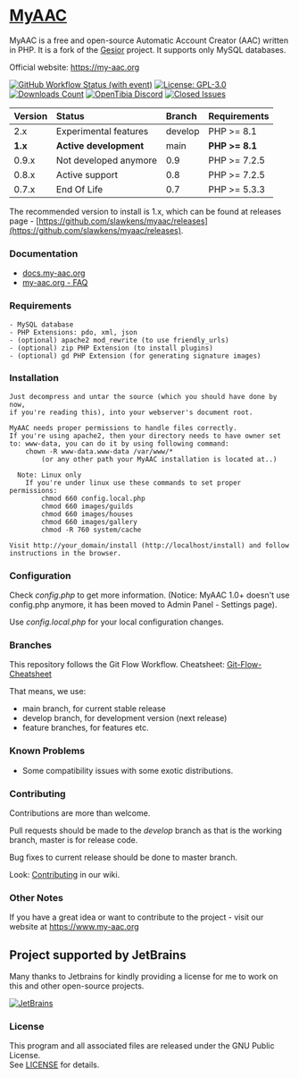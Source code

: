 # [MyAAC](https://my-aac.org)

MyAAC is a free and open-source Automatic Account Creator (AAC) written in PHP. It is a fork of the [Gesior](https://github.com/gesior/Gesior2012) project. It supports only MySQL databases.

Official website: https://my-aac.org

[![GitHub Workflow Status (with event)](https://img.shields.io/github/actions/workflow/status/slawkens/myaac/cypress.yml)](https://github.com/slawkens/myaac/actions)
[![License: GPL-3.0](https://img.shields.io/github/license/slawkens/myaac)](https://opensource.org/licenses/gpl-license)
[![Downloads Count](https://img.shields.io/github/downloads/slawkens/myaac/total)](https://github.com/slawkens/myaac/releases)
[![OpenTibia Discord](https://img.shields.io/discord/288399552581468162)](https://discord.gg/2J39Wus)
[![Closed Issues](https://img.shields.io/github/issues-closed-raw/slawkens/myaac)](https://github.com/slawkens/myaac/issues?q=is%3Aissue+is%3Aclosed)

| Version | Status                 | Branch  | Requirements   |
|:--------|:-----------------------|:--------|:---------------|
| 2.x     | Experimental features  | develop | PHP >= 8.1     |
| **1.x** | **Active development** | main    | **PHP >= 8.1** |
| 0.9.x   | Not developed anymore  | 0.9     | PHP >= 7.2.5   |
| 0.8.x   | Active support         | 0.8     | PHP >= 7.2.5   |
| 0.7.x   | End Of Life            | 0.7     | PHP >= 5.3.3   |

The recommended version to install is 1.x, which can be found at releases page - [https://github.com/slawkens/myaac/releases](https://github.com/slawkens/myaac/releases).

### Documentation
* [docs.my-aac.org](https://docs.my-aac.org)
* [my-aac.org - FAQ](https://my-aac.org/faqs/)

### Requirements

	- MySQL database
	- PHP Extensions: pdo, xml, json
	- (optional) apache2 mod_rewrite (to use friendly_urls)
	- (optional) zip PHP Extension (to install plugins)
	- (optional) gd PHP Extension (for generating signature images)

### Installation

	Just decompress and untar the source (which you should have done by now,
	if you're reading this), into your webserver's document root.

	MyAAC needs proper permissions to handle files correctly.
	If you're using apache2, then your directory needs to have owner set to: www-data, you can do it by using following command:
		chown -R www-data.www-data /var/www/*
			(or any other path your MyAAC installation is located at..)

	  Note: Linux only
		If you're under linux use these commands to set proper permissions:
			chmod 660 config.local.php
			chmod 660 images/guilds
			chmod 660 images/houses
			chmod 660 images/gallery
			chmod -R 760 system/cache

	Visit http://your_domain/install (http://localhost/install) and follow instructions in the browser.

### Configuration

Check *config.php* to get more information. (Notice: MyAAC 1.0+ doesn't use config.php anymore, it has been moved to Admin Panel - Settings page).

Use *config.local.php* for your local configuration changes.

### Branches

This repository follows the Git Flow Workflow.
Cheatsheet: [Git-Flow-Cheatsheet](https://danielkummer.github.io/git-flow-cheatsheet)

That means, we use:
* main branch, for current stable release
* develop branch, for development version (next release)
* feature branches, for features etc.

### Known Problems

- Some compatibility issues with some exotic distributions.

### Contributing

Contributions are more than welcome. 

Pull requests should be made to the *develop* branch as that is the working branch, master is for release code.  

Bug fixes to current release should be done to master branch.

Look: [Contributing](https://github.com/otsoft/myaac/wiki/Contributing) in our wiki.

### Other Notes

If you have a great idea or want to contribute to the project - visit our website at https://www.my-aac.org

## Project supported by JetBrains

Many thanks to Jetbrains for kindly providing a license for me to work on this and other open-source projects.

[![JetBrains](https://resources.jetbrains.com/storage/products/company/brand/logos/jb_beam.svg)](https://www.jetbrains.com/?from=https://github.com/slawkens)

### License

This program and all associated files are released under the GNU Public License.  
See [LICENSE](https://github.com/slawkens/myaac/blob/master/LICENSE) for details.

